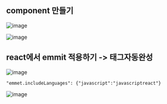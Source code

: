 ## component 만들기

![image](https://github.com/OnlyREHA/React/assets/145514740/1885e9ba-0d78-4c51-b96e-2b014b131a31)


![image](https://github.com/OnlyREHA/React/assets/145514740/f3730d04-58a5-4653-9662-a86c4c46a510)


## react에서 emmit 적용하기 -> 태그자동완성

![image](https://github.com/OnlyREHA/React/assets/145514740/7ac46f6f-60af-4612-81dc-a469f7df58ab)

```
"emmet.includeLanguages": {"javascript":"javascriptreact"}
```

![image](https://github.com/OnlyREHA/React/assets/145514740/2bdd4b5d-eca9-4e87-8c10-7fc13f6c97d0)



